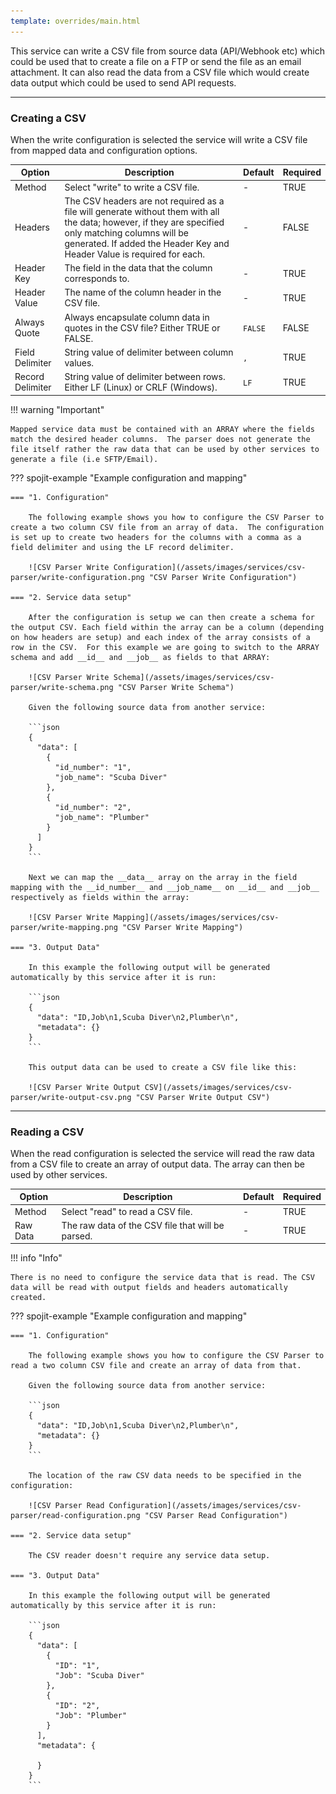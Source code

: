 ```yaml
---
template: overrides/main.html
---
```

This service can write a CSV file from source data (API/Webhook etc) which could be used that to create a file on a FTP or send the file as an email attachment. It can also read the data from a CSV file which would create data output which could be used to send API requests.
___
### Creating a CSV

When the write configuration is selected the service will write a CSV file from mapped data and configuration options.

| Option | Description | Default | Required |
| ----------- | ----------- | ----------- | ----------- |
| Method | Select "write" to write a CSV file. | - | TRUE |
| Headers | The CSV headers are not required as a file will generate without them with all the data; however, if they are specified only matching columns will be generated.  If added the Header Key and Header Value is required for each. | - | FALSE |
| Header Key | The field in the data that the column corresponds to. | - | TRUE |
| Header Value | The name of the column header in the CSV file. | - | TRUE |
| Always Quote | Always encapsulate column data in quotes in the CSV file? Either TRUE or FALSE. | `FALSE` | FALSE |
| Field Delimiter | String value of delimiter between column values. | `,` | TRUE |
| Record Delimiter | String value of delimiter between rows. Either LF (Linux) or CRLF (Windows). | `LF` | TRUE |

!!! warning "Important"

    Mapped service data must be contained with an ARRAY where the fields match the desired header columns.  The parser does not generate the file itself rather the raw data that can be used by other services to generate a file (i.e SFTP/Email).

??? spojit-example "Example configuration and mapping"

    === "1. Configuration"

        The following example shows you how to configure the CSV Parser to create a two column CSV file from an array of data.  The configuration is set up to create two headers for the columns with a comma as a field delimiter and using the LF record delimiter.

        ![CSV Parser Write Configuration](/assets/images/services/csv-parser/write-configuration.png "CSV Parser Write Configuration")

    === "2. Service data setup"

        After the configuration is setup we can then create a schema for the output CSV. Each field within the array can be a column (depending on how headers are setup) and each index of the array consists of a row in the CSV.  For this example we are going to switch to the ARRAY schema and add __id__ and __job__ as fields to that ARRAY:

        ![CSV Parser Write Schema](/assets/images/services/csv-parser/write-schema.png "CSV Parser Write Schema")

        Given the following source data from another service:

        ```json
        {
          "data": [
            {
              "id_number": "1",
              "job_name": "Scuba Diver"
            },
            {
              "id_number": "2",
              "job_name": "Plumber"
            }
          ]
        }
        ```
        
        Next we can map the __data__ array on the array in the field mapping with the __id_number__ and __job_name__ on __id__ and __job__ respectively as fields within the array:
     
        ![CSV Parser Write Mapping](/assets/images/services/csv-parser/write-mapping.png "CSV Parser Write Mapping")
    
    === "3. Output Data"

        In this example the following output will be generated automatically by this service after it is run:

        ```json
        {
          "data": "ID,Job\n1,Scuba Diver\n2,Plumber\n",
          "metadata": {}
        }
        ```

        This output data can be used to create a CSV file like this:

        ![CSV Parser Write Output CSV](/assets/images/services/csv-parser/write-output-csv.png "CSV Parser Write Output CSV")

___
### Reading a CSV

  When the read configuration is selected the service will read the raw data from a CSV file to create an array of output data.  The array can then be used by other services.

  | Option | Description | Default | Required |
| ----------- | ----------- | ----------- | ----------- |
| Method | Select "read" to read a CSV file. | - | TRUE |
| Raw Data | The raw data of the CSV file that will be parsed. | - | TRUE |

!!! info "Info"

    There is no need to configure the service data that is read. The CSV data will be read with output fields and headers automatically created.

??? spojit-example "Example configuration and mapping"

    === "1. Configuration"

        The following example shows you how to configure the CSV Parser to read a two column CSV file and create an array of data from that. 
        
        Given the following source data from another service:

        ```json
        {
          "data": "ID,Job\n1,Scuba Diver\n2,Plumber\n",
          "metadata": {}
        }
        ```
        
        The location of the raw CSV data needs to be specified in the configuration:

        ![CSV Parser Read Configuration](/assets/images/services/csv-parser/read-configuration.png "CSV Parser Read Configuration")

    === "2. Service data setup"

        The CSV reader doesn't require any service data setup.
    
    === "3. Output Data"

        In this example the following output will be generated automatically by this service after it is run:

        ```json
        {
          "data": [
            {
              "ID": "1",
              "Job": "Scuba Diver"
            },
            {
              "ID": "2",
              "Job": "Plumber"
            }
          ],
          "metadata": {
            
          }
        }
        ```